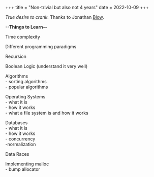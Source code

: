 +++
title = "Non-trivial but also not 4 years"
date = 2022-10-09
+++

<p><em> True desire to crank. </em>Thanks to Jonathan <a target="_blank" href="https://www.youtube.com/watch?v=I0s1MXRxPLw">Blow</a>.</p>

<p><strong>--Things to Learn--</strong></p>
<p>Time complexity<br></p>

<p>Different programming paradigms<br></p>

<p>Recursion<br></p>

<p>Boolean Logic (understand it very well)<br></p>

<p>
Algorithms<br>
- sorting algorithms<br>
- popular algorithms<br>
</p>

<p>
Operating Systems<br>
- what it is<br>
- how it works<br>
- what a file system is and how it works<br>
</p>

<p>
Databases<br>
- what it is<br>
- how it works<br>
- concurrency<br>
-normalization<br>
</p>

<p>Data Races<br></p>
<p>
Implementing malloc<br>
- bump allocator<br>
</p>